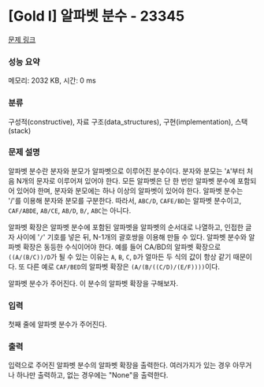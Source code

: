 # [Gold I] 알파벳 분수 - 23345 

[문제 링크](https://www.acmicpc.net/problem/23345) 

### 성능 요약

메모리: 2032 KB, 시간: 0 ms

### 분류

구성적(constructive), 자료 구조(data_structures), 구현(implementation), 스택(stack)

### 문제 설명

<p>알파벳 분수란 분자와 분모가 알파벳으로 이루어진 분수이다. 분자와 분모는 '<code>A</code>'부터 처음 N개의 문자로 이루어져 있어야 한다. 모든 알파벳은 단 한 번만 알파벳 분수에 포함되어 있어야 한며, 분자와 분모에는 하나 이상의 알파벳이 있어야 한다. 알파벳 분수는 '/'를 이용해 분자와 분모를 구분한다. 따라서, <code>ABC/D</code>, <code>CAFE/BD</code>는 알파벳 분수이고, <code>CAF/ABDE</code>, <code>AB/CE</code>, <code>AB/D</code>, <code>B/</code>, <code>ABC</code>는 아니다.</p>

<p>알파벳 확장은 알파벳 분수에 포함된 알파벳을 알파벳의 순서대로 나열하고, 인접한 글자 사이에 '<code>/</code>' 기호를 넣은 뒤, N-1개의 괄호쌍을 이용해 만들 수 있다. 알파벳 분수와 알파벳 확장은 동등한 수식이어야 한다. 예를 들어 CA/BD의 알파벳 확장으로 <code>((A/(B/C))/D</code>가 될 수 있는 이유는 <code>A</code>, <code>B</code>, <code>C</code>, <code>D</code>가 얼마든 두 식의 값이 항상 같기 때문이다. 또 다른 예로 <code>CAF/BED</code>의 알파벳 확장은 <code>(A/(B/((C/D)/(E/F))))</code>이다.</p>

<p>알파벳 분수가 주어진다. 이 분수의 알파벳 확장을 구해보자.</p>

### 입력 

 <p>첫째 줄에 알파벳 분수가 주어진다. </p>

### 출력 

 <p>입력으로 주어진 알파벳 분수의 알파벳 확장을 출력한다. 여러가지가 있는 경우 아무거나 하나만 출력하고, 없는 경우에는 "None"을 출력한다.</p>


